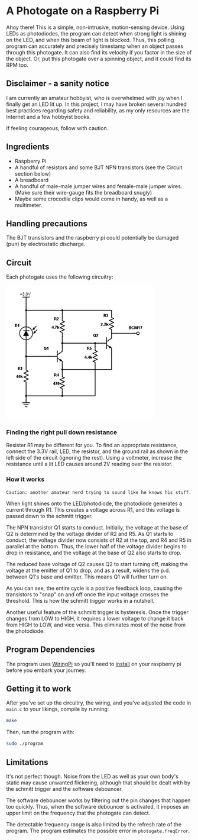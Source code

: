 # A Photogate on a Raspberry Pi

Ahoy there! This is a simple, non-intrusive, motion-sensing device. Using LEDs as photodiodes, the program can detect when strong light is shining on the LED, and when this beam of light is blocked. Thus, this polling program can accurately and precisely timestamp when an object passes through this photogate. It can also find its velocity if you factor in the size of the object. Or, put this photogate over a spinning object, and it could find its RPM too.

## Disclaimer - a sanity notice

I am currently an amateur hobbyist, who is overwhelmed with joy when I finally get an LED lit up. In this project, I may have broken several hundred best practices regarding safety and reliability, as my only resources are the Internet and a few hobbyist books.

If feeling courageous, follow with caution.

## Ingredients

- Raspberry Pi
- A handful of resistors and some BJT NPN transistors (see the Circuit section below)
- A breadboard
- A handful of male-male jumper wires and female-male jumper wires. (Make sure their wire-gauge fits the breadboard snugly)
- Maybe some crocodile clips would come in handy, as well as a multimeter.

## Handling precautions

The BJT transistors and the raspberry pi could potentially be damaged (pun) by electrostatic discharge.

## Circuit

Each photogate uses the following circuitry:

![LED reverse biased, connected to a pull down resister, and fed into a schmitt trigger made out of BJT.](circuit.png?raw=true)

### Finding the right pull down resistance

Resister R1 may be different for you. To find an appropriate resistance, connect the 3.3V rail, LED, the resistor, and the ground rail as shown in the left side of the circuit (ignoring the rest). Using a voltmeter, increase the resistance until a lit LED causes around 2V reading over the resistor.

### How it works

```
Caution: another amateur nerd trying to sound like he knows his stuff.
```

When light shines onto the LED/photodiode, the photodiode generates a current through R1. This creates a voltage across R1, and this voltage is passed down to the schmitt trigger.

The NPN transistor Q1 starts to conduct. Initially, the voltage at the base of Q2 is determined by the voltage divider of R2 and R5. As Q1 starts to conduct, the voltage divider now consists of R2 at the top, and R4 and R5 in parallel at the bottom. Thus, the lower half of the voltage divider begins to drop in resistance, and the voltage at the base of Q2 also starts to drop.

The reduced base voltage of Q2 causes Q2 to start turning off, making the voltage at the emitter of Q1 to drop, and as a result, widens the p.d. between Q1's base and emitter. This means Q1 will further turn on.

As you can see, the entire cycle is a positive feedback loop, causing the transistors to "snap" on and off once the input voltage crosses the threshold. This is how the schmitt trigger works in a nutshell.

Another useful feature of the schmitt trigger is hysteresis. Once the trigger changes from LOW to HIGH, it requires a lower voltage to change it back from HIGH to LOW, and vice versa. This eliminates most of the noise from the photodiode.

## Program Dependencies

The program uses [WiringPi](wiringpi.com) so you'll need to [install](wiringpi.com/download-and-install/) on your raspberry pi before you embark your journey.

## Getting it to work

After you've set up the circuitry, the wiring, and you've adjusted the code in `main.c` to your likings, compile by running:

```sh
make
```

Then, run the program with:

```sh
sudo ./program
```

## Limitations

It's not perfect though. Noise from the LED as well as your own body's static may cause unwanted flickering, although that should be dealt with by the schmitt trigger and the software debouncer.

The software debouncer works by filtering out the pin changes that happen too quickly. Thus, when the software debouncer is activated, it imposes an upper limit on the frequency that the photogate can detect.

The detectable frequency range is also limited by the refresh rate of the program. The program estimates the possible error in `photogate.freqError`.
